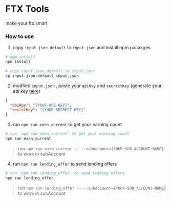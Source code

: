 # FTX Tools

make your ftx smart  

### How to use
1. copy `input.json.default` to `input.json` and install npm pacakges
```bash
# npm install
npm install

# copy input.json.default to input.json
cp input.json.default input.json
```
2. modfied `input.json` , paste your `apiKey` and `secrectKey` (generate your api key [here](https://ftx.com/profile))
```json
{
  "apiKey": "{YOUR-API-KEY}",
  "secretKey": "{YOUR-SECRECT-KEY}"
}
```
3. run `npm run earn_current` to get your earning count
```bash
# run `npm run earn_current` to get your earning count
npm run earn_current
```
> run `npm run earn_current -- --subAccount={YOUR-SUB_ACCOUNT-NAME}` to work in subAccount
4. run `npm run lending_offer` to send lending offers
```bash
# run `npm run lending_offer` to send lending offers
npm run lending_offer
```
> run `npm run lending_offer -- --subAccount={YOUR-SUB_ACCOUNT-NAME}` to work in subAccount
